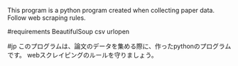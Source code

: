 This program is a python program created when collecting paper data.
Follow web scraping rules.

#requirements
BeautifulSoup
csv
urlopen

#jp
このプログラムは、論文のデータを集める際に、作ったpythonのプログラムです。
webスクレイピングのルールを守りましょう。

